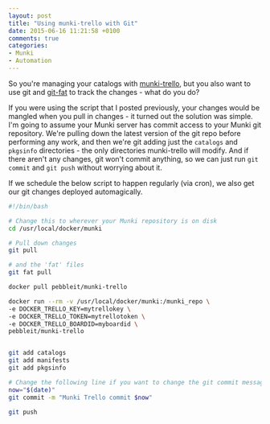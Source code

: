 ```yaml
---
layout: post
title: "Using munki-trello with Git"
date: 2015-06-16 11:21:58 +0100
comments: true
categories:
- Munki
- Automation
---
```


So you're managing your catalogs with [munki-trello](http://grahamgilbert.com/blog/2015/02/11/managing-munki-catalogs-with-trello/), but you also want to use git and [git-fat](https://www.afp548.com/2014/12/01/git-fat-intro-part-two-setup-and-migration/) to track the changes - what do you do?

If you were using the script that I posted previously, your changes would be mangled when you pull in changes  - it turned out the solution was simple. I'm going to assume your Munki server has commit access to your Munki git repository. We're pulling down the latest version of the git repo before performing any work, and then we're git adding just the ``catalogs`` and ``pkgsinfo`` directories - the only directories munki-trello will modify. And if there aren't any changes, git won't commit anything, so we can just run ``git commit`` and ``git push`` without worrying about it.

If we schedule the below script to happen regularly (via cron), we also get our git changes deployed automagically.

``` bash /usr/local/bin/munki-trello.sh
#!/bin/bash

# Change this to wherever your Munki repository is on disk
cd /usr/local/docker/munki

# Pull down changes
git pull

# and the 'fat' files
git fat pull

docker pull pebbleit/munki-trello

docker run --rm -v /usr/local/docker/munki:/munki_repo \
-e DOCKER_TRELLO_KEY=mytrellokey \
-e DOCKER_TRELLO_TOKEN=mytrellotoken \
-e DOCKER_TRELLO_BOARDID=myboardid \
pebbleit/munki-trello


git add catalogs
git add manifests
git add pkgsinfo

# Change the following line if you want to change the git commit message
now="$(date)"
git commit -m "Munki Trello commit $now"

git push
```
